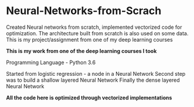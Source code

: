 # Neural-Networks-from-Scrach
Created Neural networks from scratch, implemented vectorized code for optimization. The architecture built from scratch is also used on some data. This is my project/assignment from one of my deep learning courses

<b> This is my work from one of the deep learning courses I took </b>

Programming Language - Python 3.6

Started from logistic regression - a node in a Neural Network
Second step was to build a shallow layered Neural Network
Finally the dense layered Neural Network


<b> All the code here is optimized through vectorized implementations </b>
